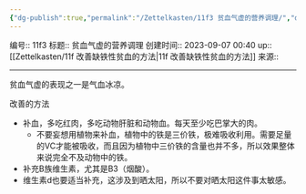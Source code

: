 ```yaml
---
{"dg-publish":true,"permalink":"/Zettelkasten/11f3 贫血气虚的营养调理/","dgPassFrontmatter":true}
---
```


编号:: 11f3
标题:: 贫血气虚的营养调理
创建时间:: 2023-09-07 00:40
up:: [[Zettelkasten/11f 改善缺铁性贫血的方法\|11f 改善缺铁性贫血的方法]]
来源:: 

---

贫血气虚的表现之一是气血冰凉。

改善的方法
- 补血，多吃红肉，多吃动物肝脏和动物血。每天至少吃巴掌大的肉。
	- 不要妄想用植物来补血，植物中的铁是三价铁，极难吸收利用。需要足量的VC才能被吸收，而且因为植物中三价铁的含量也并不多，所以效果整体来说完全不及动物中的铁。
- 补充B族维生素，尤其是B3（烟酸）。
- 维生素d也要适当补充，这涉及到晒太阳，所以不要对晒太阳这件事太敏感。